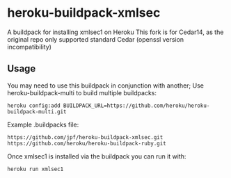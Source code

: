 # heroku-buildpack-xmlsec

A buildpack for installing xmlsec1 on Heroku
This fork is for Cedar14, as the original repo only supported standard Cedar (openssl version incompatibility)

## Usage

You may need to use this buildpack in conjunction with another;
Use heroku-buildpack-multi to build multiple buildpacks:

    heroku config:add BUILDPACK_URL=https://github.com/heroku/heroku-buildpack-multi.git

Example .buildpacks file:

    https://github.com/jpf/heroku-buildpack-xmlsec.git
    https://github.com/heroku/heroku-buildpack-ruby.git

Once xmlsec1 is installed via the buildpack you can run it with:

    heroku run xmlsec1

